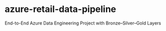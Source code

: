 # azure-retail-data-pipeline
End-to-End Azure Data Engineering Project with Bronze–Silver–Gold Layers
